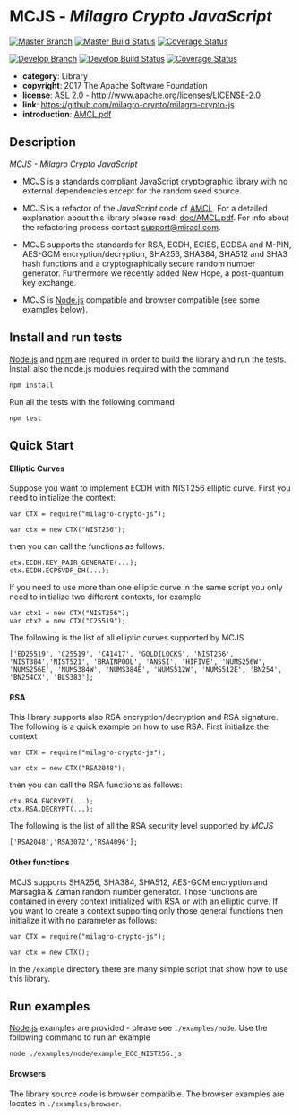 # MCJS - *Milagro Crypto JavaScript*

[![Master Branch](https://img.shields.io/badge/-master:-gray.svg)](https://github.com/milagro-crypto/milagro-crypto-js/tree/master)
[![Master Build Status](https://secure.travis-ci.org/milagro-crypto/milagro-crypto-js.png?branch=master)](https://travis-ci.org/milagro-crypto/milagro-crypto-js?branch=master)
[![Coverage Status](https://coveralls.io/repos/github/milagro-crypto/milagro-crypto-js/badge.svg?branch=master)](https://coveralls.io/github/milagro-crypto/milagro-crypto-js?branch=master)

[![Develop Branch](https://img.shields.io/badge/-develop:-gray.svg)](https://github.com/milagro-crypto/milagro-crypto-js/tree/develop)
[![Develop Build Status](https://secure.travis-ci.org/milagro-crypto/milagro-crypto-js.png?branch=develop)](https://travis-ci.org/milagro-crypto/milagro-crypto-js?branch=develop)
[![Coverage Status](https://coveralls.io/repos/github/milagro-crypto/milagro-crypto-js/badge.svg?branch=develop)](https://coveralls.io/github/milagro-crypto/milagro-crypto-js?branch=develop)


* **category**:    Library
* **copyright**:   2017 The Apache Software Foundation
* **license**:     ASL 2.0 - http://www.apache.org/licenses/LICENSE-2.0
* **link**:        https://github.com/milagro-crypto/milagro-crypto-js
* **introduction**: [AMCL.pdf](doc/AMCL.pdf)

## Description

*MCJS - Milagro Crypto JavaScript*

* MCJS is a standards compliant JavaScript cryptographic library with no external dependencies except for the random seed source.

* MCJS is a refactor of the *JavaScript* code of [AMCL](https://github.com/miracl/amcl). For a detailed explanation about this library please read: [doc/AMCL.pdf](doc/AMCL.pdf). For info about the refactoring process contact support@miracl.com.

* MCJS supports the standards for RSA, ECDH, ECIES, ECDSA and M-PIN, AES-GCM encryption/decryption, SHA256, SHA384, SHA512 and SHA3 hash functions and a cryptographically secure random number generator. Furthermore we recently added New Hope, a post-quantum key exchange.

* MCJS is [Node.js](https://nodejs.org/en/) compatible and browser compatible (see some examples below).

## Install and run  tests

[Node.js](https://nodejs.org/en/) and [npm](https://www.npmjs.com/) are required in order to build the library and run the tests. Install also the node.js modules required with the command

```
npm install
```

Run all the tests with the following command

```
npm test
```

## Quick Start
#### Elliptic Curves
Suppose you want to implement ECDH with NIST256 elliptic curve. First you need to initialize the context:

```
var CTX = require("milagro-crypto-js");

var ctx = new CTX("NIST256");
```
then you can call the functions as follows:
```
ctx.ECDH.KEY_PAIR_GENERATE(...);
ctx.ECDH.ECPSVDP_DH(...);
```
If you need to use more than one elliptic curve in the same script you only need to initialize two different contexts, for example
```
var ctx1 = new CTX("NIST256");
var ctx2 = new CTX("C25519");
```
The following is the list of all elliptic curves supported by MCJS
```
['ED25519', 'C25519', 'C41417', 'GOLDILOCKS', 'NIST256', 'NIST384','NIST521', 'BRAINPOOL', 'ANSSI', 'HIFIVE', 'NUMS256W', 'NUMS256E', 'NUMS384W', 'NUMS384E', 'NUMS512W', 'NUMS512E', 'BN254', 'BN254CX', 'BLS383'];
```
#### RSA
This library supports also RSA encryption/decryption and RSA signature. The following is a quick example on how to use RSA. First initialize the context
```
var CTX = require("milagro-crypto-js");

var ctx = new CTX("RSA2048");
```
then you can call the RSA functions as follows:
```
ctx.RSA.ENCRYPT(...);
ctx.RSA.DECRYPT(...);
```
The following is the list of all the RSA security level supported by *MCJS*
```
['RSA2048','RSA3072','RSA4096'];
```
#### Other functions
MCJS supports SHA256, SHA384, SHA512, AES-GCM encryption and Marsaglia & Zaman random number generator. Those functions are contained in every context initialized with RSA or with an elliptic curve. If you want to create a context supporting only those general functions then initialize it with no parameter as follows:
```
var CTX = require("milagro-crypto-js");

var ctx = new CTX();
```
In the `/example` directory there are many simple script that show how to use this library.


## Run examples

[Node.js](https://nodejs.org/en/) examples are provided - please see `./examples/node`. Use the following command to run an example

```
node ./examples/node/example_ECC_NIST256.js
```

#### Browsers

The library source code is browser compatible. The browser examples are locates in `./examples/browser`.
